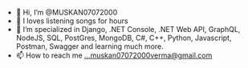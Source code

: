 - 👋 Hi, I’m @MUSKAN07072000
- 👀 I loves listening songs for hours
- 🌱 I’m specialized in Django, .NET Console, .NET Web API, GraphQL, NodeJS, SQL, PostGres, MongoDB, C#, C++, Python, Javascript, Postman, Swagger and learning much more.
- 📫 How to reach me ...muskan07072000verma@gmail.com

<!---
MUSKAN07072000/MUSKAN07072000 is a ✨ special ✨ repository because its `README.md` (this file) appears on your GitHub profile.
You can click the Preview link to take a look at your changes.
--->
